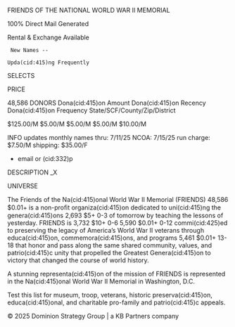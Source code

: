 FRIENDS OF THE NATIONAL
WORLD WAR II MEMORIAL

100% Direct Mail Generated

Rental & Exchange Available

     New Names --

    Upda(cid:415)ng Frequently

SELECTS

PRICE

48,586 DONORS
     Dona(cid:415)on Amount
     Dona(cid:415)on Recency
     Dona(cid:415)on Frequency
     State/SCF/County/Zip/District

 $125.00/M
     $5.00/M
     $5.00/M
     $5.00/M
   $10.00/M

INFO
updates monthly
names thru: 7/11/25
NCOA: 7/15/25
run charge: $7.50/M
shipping:  $35.00/F
   * email or (cid:332)p

DESCRIPTION                                                                             _X

UNIVERSE

The Friends of the Na(cid:415)onal World War II Memorial (FRIENDS)                    48,586   $0.01+
is a non-proﬁt organiza(cid:415)on dedicated to uni(cid:415)ng the genera(cid:415)ons                  2,693   $5+ 0-3
of tomorrow by teaching the lessons of yesterday.  FRIENDS is                      3,732   $10+ 0-6
5,590   $0.01+ 0-12
commi(cid:425)ed to preserving the legacy of America’s World War II
veterans through educa(cid:415)on, commemora(cid:415)ons, and programs                      5,461   $0.01+ 13-18
that honor and pass along the same shared community, values,
and patrio(cid:415)c unity that propelled the Greatest Genera(cid:415)on to
victory that changed the course of world history.

A stunning representa(cid:415)on of the mission of FRIENDS is represented
in the Na(cid:415)onal World War II Memorial in Washington, D.C.

Test this list for museum, troop, veterans, historic preserva(cid:415)on,
educa(cid:415)onal, and charitable pro-family and patrio(cid:415)c appeals.

© 2025 Dominion Strategy Group | a KB Partners company

